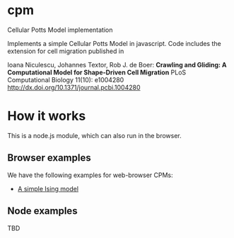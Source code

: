 # cpm
Cellular Potts Model implementation

Implements a simple Cellular Potts Model in javascript. Code includes the extension for cell migration published in 

Ioana Niculescu, Johannes Textor, Rob J. de Boer:
__Crawling and Gliding: A Computational Model for Shape-Driven Cell Migration__
PLoS Computational Biology 11(10): e1004280
http://dx.doi.org/10.1371/journal.pcbi.1004280

# How it works

This is a node.js module, which can also run in the browser.

## Browser examples

We have the following examples for web-browser CPMs:

* [A simple Ising model](examples/basic-potts-model.html)

## Node examples

TBD
